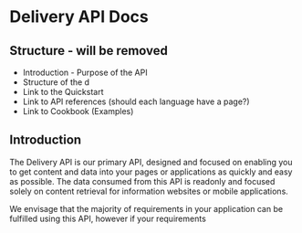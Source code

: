 # Delivery API Docs

## Structure - will be removed

- Introduction - Purpose of the API
- Structure of the d
- Link to the Quickstart
- Link to API references (should each language have a page?)
- Link to Cookbook (Examples)

## Introduction

The Delivery API is our primary API, designed and focused on enabling you to get content and data into your pages or applications as quickly and easy as possible. The data consumed from this API is readonly and focused solely on content retrieval for information websites or mobile applications. 

We envisage that the majority of requirements in your application can be fulfilled using this API, however if your requirements 